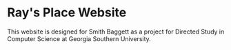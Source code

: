 # Ray's Place Website
This website is designed for Smith Baggett as a project for Directed Study in Computer Science at Georgia Southern University.
